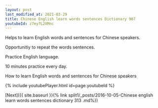 ```yaml
---
layout: post
last_modified_at: 2021-03-29
title: Chinese English learn words sentences Dictionary 907 
youtubeId: z7my7L2XMnc
---
```

 
 
Helps to learn English words and sentences for Chinese speakers.

Opportunitiy to repeat the words sentences. 

Practice English language. 
 
10 minutes practice every day. 
 
How to learn English words and sentences for Chinese speakers 
 
{% include youtubePlayer.html id=page.youtubeId %}
 
 
[Next]({{ site.baseurl }}{% link  split1/_posts/2016-10-05-Chinese english learn words sentences dictionary 313 .md%})
 
